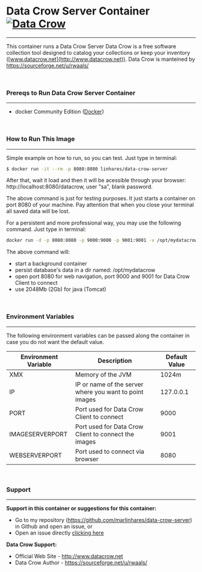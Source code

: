 # Data Crow Server Container [![Data Crow](https://sourceforge.net/p/datacrow/icon?1368991885)](http://www.datacrow.net)
---
This container runs a Data Crow Server
Data Crow is a free software collection tool designed to catalog your collections or keep your inventory ([www.datacrow.net](http://www.datacrow.net)).
Data Crow is manteined by https://sourceforge.net/u/rwaals/

<br/>

### Prereqs to Run Data Crow Server Container
---
* docker Community Edition ([Docker](https://www.docker.com))

<br/>

### How to Run This Image
---
Simple example on how to run, so you can test. Just type in terminal:
```sh
$ docker run -it --rm -p 8080:8080 linhares/data-crow-server
```

After that, wait it load and then it will be acessible through your browser: http://localhost:8080/datacrow, user "sa", blank password.

The above command is just for testing purposes. It just starts a container on port 8080 of your machine.
Pay attention that when you close your terminal all saved data will be lost. 

For a persistent and more professional way, you may use the following command. Just type in terminal:
```sh
docker run -d -p 8080:8080 -p 9000:9000 -p 9001:9001 -v /opt/mydatacrow:/opt/dc-user -e "XMX=2048m" linhares/data-crow-server
```
The above command will:
* start a background container
* persist database's data in a dir named: /opt/mydatacrow
* open port 8080 for web navigation, port 9000 and 9001 for Data Crow Client to connect
* use 2048Mb (2Gb) for java (Tomcat)

<br/>

### Environment Variables
---
The following environment variables can be passed along the container in case you do not want the default value.

| Environment Variable | Description | Default Value |
| -------------------- | ----------- | ------------- |
| XMX | Memory of the JVM | 1024m |
| IP | IP or name of the server where you want to point images | 127.0.0.1 |
| PORT | Port used for Data Crow Client to connect | 9000 |
| IMAGESERVERPORT | Port used for Data Crow Client to connect the images | 9001 |
| WEBSERVERPORT | Port used to connect via browser | 8080 |

<br/>

### Support
---

**Support in this container or suggestions for this container:**
* Go to my repository (https://github.com/marlinhares/data-crow-server) in Github  and open an issue, or
* Open an issue directly [clicking here](https://github.com/marlinhares/data-crow-server/issues/new)

**Data Crow Support:**
* Official Web Site - http://www.datacrow.net
* Data Crow Author - https://sourceforge.net/u/rwaals/


